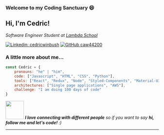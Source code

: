 ### Welcome to my Coding Sanctuary 😄

<h2> Hi, I'm Cedric!</h2>
<p><em>Software Engineer Student at <a href="http://www.lambdaschool.com">Lambda School</a> 
</em></p>


[![Linkedin: cedricwinbush](https://img.shields.io/badge/-cedricwinbush-blue?style=flat-square&logo=Linkedin&logoColor=white&link=https://https://www.linkedin.com/in/cedricwinbush/)](https://www.linkedin.com/in/cedricwinbush/)
[![GitHub caw44200](https://img.shields.io/github/followers/caw442000?label=follow&style=social)](https://github.com/caw442000)


### A little more about me...  

```javascript
const Cedric = {
    pronouns: "he" | "him",
    code: ["Javascript", "HTML", "CSS", "Python"],
    tools: ["React", "Redux", "Node", "Styled-Components", "Material-UI],
    architectures: ["Single page applications", "AWS"],
    challenge: "I am doing 100 days of code"
}
```

<img src="https://media.giphy.com/media/LnQjpWaON8nhr21vNW/giphy.gif" width="60"> <em><b>I love connecting with different people</b> so if you want to say <b>hi, follow me and let's code!</b> :)</em>

---

<!--
**caw442000/caw442000** is a ✨ _special_ ✨ repository because its `README.md` (this file) appears on your GitHub profile.

Here are some ideas to get you started:

- 🔭 I’m currently working on ...
- 🌱 I’m currently learning ...
- 👯 I’m looking to collaborate on ...
- 🤔 I’m looking for help with ...
- 💬 Ask me about ...
- 📫 How to reach me: ...
- 😄 Pronouns: ...
- ⚡ Fun fact: ...
-->
